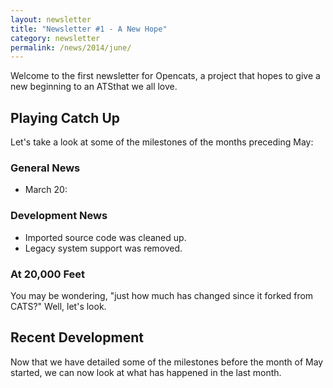```yaml
---
layout: newsletter
title: "Newsletter #1 - A New Hope"
category: newsletter
permalink: /news/2014/june/
---
```


Welcome to the first newsletter for Opencats, a project that hopes to give a new
beginning to an ATSthat we all love.


## Playing Catch Up

Let's take a look at some of the milestones of the months preceding May:

### General News

- March 20: 

### Development News

- Imported source code was cleaned up.
- Legacy system support was removed.

### At 20,000 Feet

You may be wondering, "just how much has changed since it forked from CATS?"
Well, let's look.


## Recent Development

Now that we have detailed some of the milestones before the month of May
started, we can now look at what has happened in the last month.

